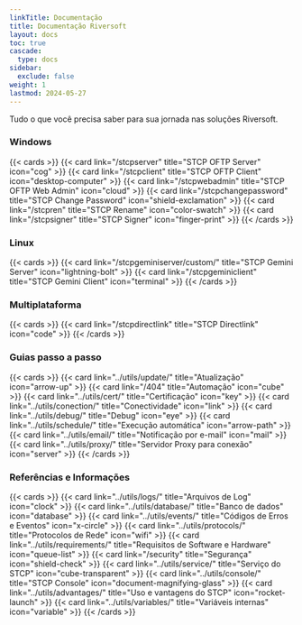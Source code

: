 ```yaml
---
linkTitle: Documentação
title: Documentação Riversoft
layout: docs
toc: true
cascade:
  type: docs
sidebar:
  exclude: false
weight: 1
lastmod: 2024-05-27
---
```


Tudo o que você precisa saber para sua jornada nas soluções Riversoft.

### Windows
{{< cards >}}
  {{< card link="/stcpserver" title="STCP OFTP Server" icon="cog" >}}
  {{< card link="/stcpclient" title="STCP OFTP Client" icon="desktop-computer" >}}
  {{< card link="/stcpwebadmin" title="STCP OFTP Web Admin" icon="cloud" >}}
  {{< card link="/stcpchangepassword" title="STCP Change Password" icon="shield-exclamation" >}}
  {{< card link="/stcpren" title="STCP Rename" icon="color-swatch" >}}
  {{< card link="/stcpsigner" title="STCP Signer" icon="finger-print" >}}
{{< /cards >}}

### Linux
{{< cards >}}
  {{< card link="/stcpgeminiserver/custom/" title="STCP Gemini Server" icon="lightning-bolt" >}}
  {{< card link="/stcpgeminiclient" title="STCP Gemini Client" icon="terminal" >}}
{{< /cards >}}

### Multiplataforma
{{< cards >}}
  {{< card link="/stcpdirectlink" title="STCP Directlink" icon="code" >}}
{{< /cards >}}

### Guias passo a passo
{{< cards >}}
  {{< card link="../utils/update/" title="Atualização" icon="arrow-up" >}}
  {{< card link="/404" title="Automação" icon="cube" >}}
  {{< card link="../utils/cert/" title="Certificação" icon="key" >}}
  {{< card link="../utils/conection/" title="Conectividade" icon="link" >}}
  {{< card link="../utils/debug/" title="Debug" icon="eye" >}}
  {{< card link="../utils/schedule/" title="Execução automática" icon="arrow-path" >}}
  {{< card link="../utils/email/" title="Notificação por e-mail" icon="mail" >}}
  {{< card link="../utils/proxy/" title="Servidor Proxy para conexão" icon="server" >}}
{{< /cards >}}

### Referências e Informações

{{< cards >}}
  {{< card link="../utils/logs/" title="Arquivos de Log" icon="clock" >}}
  {{< card link="../utils/database/" title="Banco de dados" icon="database" >}}
  {{< card link="../utils/events/" title="Códigos de Erros e Eventos" icon="x-circle" >}}
  {{< card link="../utils/protocols/" title="Protocolos de Rede" icon="wifi" >}}
  {{< card link="../utils/requirements/" title="Requisitos de Software e Hardware" icon="queue-list" >}}
  {{< card link="/security" title="Segurança" icon="shield-check" >}}
  {{< card link="../utils/service/" title="Serviço do STCP" icon="cube-transparent" >}}
  {{< card link="../utils/console/" title="STCP Console" icon="document-magnifying-glass" >}}
  {{< card link="../utils/advantages/" title="Uso e vantagens do STCP" icon="rocket-launch" >}}
  {{< card link="../utils/variables/" title="Variáveis internas" icon="variable" >}}
{{< /cards >}}

